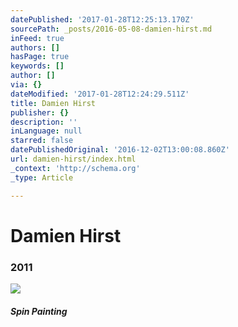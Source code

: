 ```yaml
---
datePublished: '2017-01-28T12:25:13.170Z'
sourcePath: _posts/2016-05-08-damien-hirst.md
inFeed: true
authors: []
hasPage: true
keywords: []
author: []
via: {}
dateModified: '2017-01-28T12:24:29.511Z'
title: Damien Hirst
publisher: {}
description: ''
inLanguage: null
starred: false
datePublishedOriginal: '2016-12-02T13:00:08.860Z'
url: damien-hirst/index.html
_context: 'http://schema.org'
_type: Article

---
```

# Damien Hirst

### 2011
![](https://the-grid-user-content.s3-us-west-2.amazonaws.com/969ac389-2594-4ed2-807b-37b339c63fc3.png)

##### Spin Painting